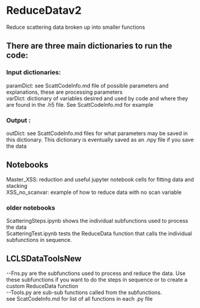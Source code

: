 # ReduceDatav2
Reduce scattering data broken up into smaller functions

## There are three main dictionaries to run the code:  
### Input dictionaries:
paramDict:  see ScattCodeInfo.md file of possible parameters and explanations, these are processing parameters \
varDict:  dictionary of variables desired and used by code and where they are found in the .h5 file.  See ScattCodeInfo.md for example 

### Output :
outDict:  see ScattCodeInfo.md files for what parameters may be saved in this dictionary.  This dictionary is eventually saved as an .npy file if you save the data


## Notebooks 
Master_XSS: reduction and useful jupyter notebook cells for fitting data and stacking \
XSS_no_scanvar: example of how to reduce data with no scan variable

### older notebooks
ScatteringSteps.ipynb shows the individual subfunctions used to process the data \
ScatteringTest.ipynb tests the ReduceData function that calls the individual subfunctions in sequence. 

## LCLSDataToolsNew
 --Fns.py are the subfunctions used to process and reduce the data.  Use these subfunctions if you want to do the steps in sequence or to create a custom ReduceData function \
--Tools.py are sub-sub functions called from the subfunctions. \
see ScatCodeInfo.md for list of all functions in each .py file


